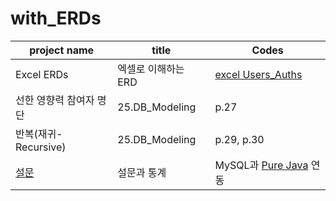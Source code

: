 # with_ERDs

| project name | title | Codes |
| ----- | --- | ----------- |
| Excel ERDs | 엑셀로 이해하는 ERD  | [excel Users_Auths](./projects/excel_erds/Users_Auths.xlsx) |
| 선한 영향력 참여자 명단 | 25.DB_Modeling | p.27 |
| 반복(재귀-Recursive) | 25.DB_Modeling | p.29, p.30 |
| [설문](./projects/polls/) | 설문과 통계 | MySQL과 [Pure Java](./projects/polls/codes/java/) 연동 |
